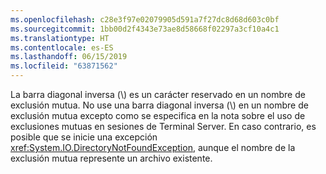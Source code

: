 ```yaml
---
ms.openlocfilehash: c28e3f97e02079905d591a7f27dc8d68d603c0bf
ms.sourcegitcommit: 1bb00d2f4343e73ae8d58668f02297a3cf10a4c1
ms.translationtype: HT
ms.contentlocale: es-ES
ms.lasthandoff: 06/15/2019
ms.locfileid: "63871562"
---
```

La barra diagonal inversa (\\) es un carácter reservado en un nombre de exclusión mutua. No use una barra diagonal inversa (\\) en un nombre de exclusión mutua excepto como se especifica en la nota sobre el uso de exclusiones mutuas en sesiones de Terminal Server. En caso contrario, es posible que se inicie una excepción <xref:System.IO.DirectoryNotFoundException>, aunque el nombre de la exclusión mutua represente un archivo existente.
